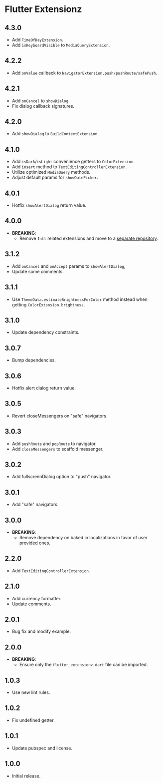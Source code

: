 # Flutter Extensionz

## 4.3.0

- Add `TimeOfDayExtension`.
- Add `isKeyboardVisible` to `MediaQueryExtension`.

## 4.2.2

- Add `onValue` callback to `NavigatorExtension.push/pushRoute/safePush`.

## 4.2.1

- Add `onCancel` to `showDialog`.
- Fix dialog callback signatures.

## 4.2.0

- Add `showDialog` to `BuildContextExtension`.

## 4.1.0

- Add `isDark`/`isLight` convenience getters to `ColorExtension`.
- Add `insert` method to `TextEditingControllerExtension`.
- Utilize optimized `MediaQuery` methods.
- Adjust default params for `showDatePicker`.

## 4.0.1

- Hotfix `showAlertDialog` return value.

## 4.0.0

- **BREAKING**:
  - Remove `Intl` related extensions and move to a [separate repository](https://pub.dev/packages/dart_extensionz).

## 3.1.2

- Add `onCancel` and `onAccept` params to `showAlertDialog`;
- Update some comments.

## 3.1.1

- Use `ThemeData.estimateBrightnessForColor` method instead when getting `ColorExtension.brightness`.

## 3.1.0

- Update dependency constraints.

## 3.0.7

- Bump dependencies.

## 3.0.6

- Hotfix alert dialog return value.

## 3.0.5

- Revert closeMessengers on "safe" navigators.

## 3.0.3

- Add `pushRoute` and `popRoute` to navigator.
- Add `closeMessengers` to scaffold messenger.

## 3.0.2

- Add fullscreenDialog option to "push" navigator.

## 3.0.1

- Add "safe" navigators.

## 3.0.0

- **BREAKING**:
  - Remove dependency on baked in localizations in favor of user provided ones.

## 2.2.0

- Add `TextEditingControllerExtension`.

## 2.1.0

- Add currency formatter.
- Update comments.

## 2.0.1

- Bug fix and modify example.

## 2.0.0

- **BREAKING**:
  - Ensure only the `flutter_extensionz.dart` file can be imported.

## 1.0.3

- Use new lint rules.

## 1.0.2

- Fix undefined getter.

## 1.0.1

- Update pubspec and license.

## 1.0.0

- Initial release.
